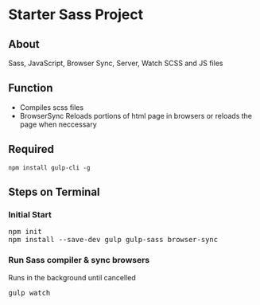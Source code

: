 # Starter Sass Project
<h2>About</h2>
<p>Sass, JavaScript, Browser Sync, Server, Watch SCSS and JS files</p>

<h2>Function</h2>
<ul>
  <li>Compiles scss files</li>
  <li>BrowserSync Reloads portions of html page in browsers or reloads the page when neccessary</li>
</ul>

<h2>Required</h2>
<code>npm install gulp-cli -g</code>

<h2>Steps on Terminal</h2>
<h3>Initial Start</h3>
<pre>npm init
npm install --save-dev gulp gulp-sass browser-sync</pre>

<h3>Run Sass compiler & sync browsers</h3>
<p>Runs in the background until cancelled</p>
<pre>gulp watch</pre>

